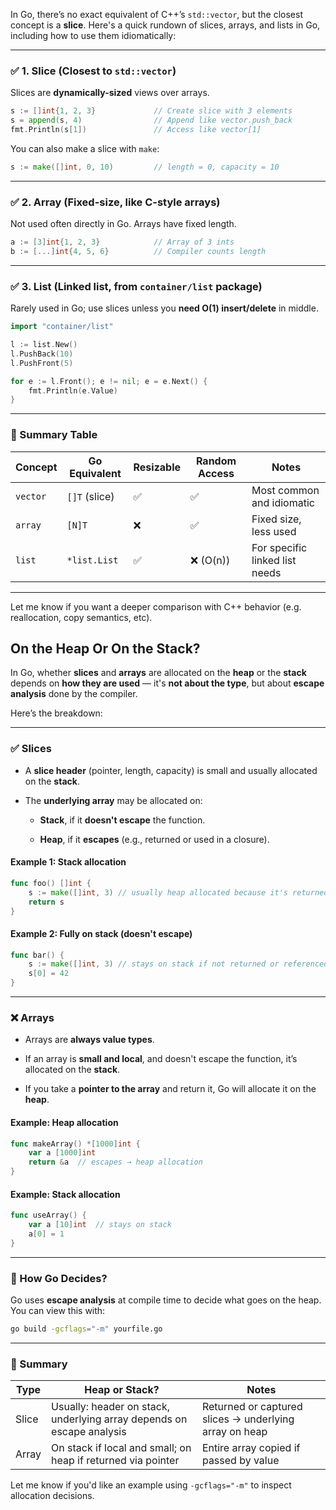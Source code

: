 In Go, there’s no exact equivalent of C++’s `std::vector`, but the closest concept is a **slice**. Here's a quick rundown of slices, arrays, and lists in Go, including how to use them idiomatically:

---

### ✅ 1. **Slice** (Closest to `std::vector`)

Slices are **dynamically-sized** views over arrays.

```go
s := []int{1, 2, 3}             // Create slice with 3 elements
s = append(s, 4)                // Append like vector.push_back
fmt.Println(s[1])               // Access like vector[1]
```

You can also make a slice with `make`:

```go
s := make([]int, 0, 10)         // length = 0, capacity = 10
```

---

### ✅ 2. **Array** (Fixed-size, like C-style arrays)

Not used often directly in Go. Arrays have fixed length.

```go
a := [3]int{1, 2, 3}            // Array of 3 ints
b := [...]int{4, 5, 6}          // Compiler counts length
```

---

### ✅ 3. **List** (Linked list, from `container/list` package)

Rarely used in Go; use slices unless you **need O(1) insert/delete** in middle.

```go
import "container/list"

l := list.New()
l.PushBack(10)
l.PushFront(5)

for e := l.Front(); e != nil; e = e.Next() {
    fmt.Println(e.Value)
}
```

---

### 🔁 Summary Table

|Concept|Go Equivalent|Resizable|Random Access|Notes|
|---|---|---|---|---|
|`vector`|`[]T` (slice)|✅|✅|Most common and idiomatic|
|`array`|`[N]T`|❌|✅|Fixed size, less used|
|`list`|`*list.List`|✅|❌ (O(n))|For specific linked list needs|

---

Let me know if you want a deeper comparison with C++ behavior (e.g. reallocation, copy semantics, etc).

## On the Heap Or On the Stack?
In Go, whether **slices** and **arrays** are allocated on the **heap** or the **stack** depends on **how they are used** — it's **not about the type**, but about **escape analysis** done by the compiler.

Here’s the breakdown:

---

### ✅ **Slices**

- A **slice header** (pointer, length, capacity) is small and usually allocated on the **stack**.
    
- The **underlying array** may be allocated on:
    
    - **Stack**, if it **doesn't escape** the function.
        
    - **Heap**, if it **escapes** (e.g., returned or used in a closure).
        

#### Example 1: Stack allocation

```go
func foo() []int {
    s := make([]int, 3) // usually heap allocated because it's returned
    return s
}
```

#### Example 2: Fully on stack (doesn't escape)

```go
func bar() {
    s := make([]int, 3) // stays on stack if not returned or referenced elsewhere
    s[0] = 42
}
```

---

### ❌ **Arrays**

- Arrays are **always value types**.
    
- If an array is **small and local**, and doesn't escape the function, it’s allocated on the **stack**.
    
- If you take a **pointer to the array** and return it, Go will allocate it on the **heap**.
    

#### Example: Heap allocation

```go
func makeArray() *[1000]int {
    var a [1000]int
    return &a  // escapes → heap allocation
}
```

#### Example: Stack allocation

```go
func useArray() {
    var a [10]int  // stays on stack
    a[0] = 1
}
```

---

### 🧠 How Go Decides?

Go uses **escape analysis** at compile time to decide what goes on the heap.  
You can view this with:

```bash
go build -gcflags="-m" yourfile.go
```

---

### 🚀 Summary

|Type|Heap or Stack?|Notes|
|---|---|---|
|Slice|Usually: header on stack, underlying array depends on escape analysis|Returned or captured slices → underlying array on heap|
|Array|On stack if local and small; on heap if returned via pointer|Entire array copied if passed by value|

Let me know if you'd like an example using `-gcflags="-m"` to inspect allocation decisions.
